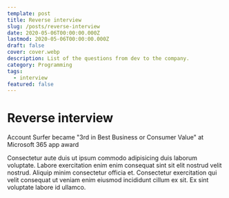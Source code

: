 ```yaml
---
template: post
title: Reverse interview
slug: /posts/reverse-interview
date: 2020-05-06T00:00:00.000Z
lastmod: 2020-05-06T00:00:00.000Z
draft: false
cover: cover.webp
description: List of the questions from dev to the company.
category: Programming
tags: 
  - interview
featured: false
---
```


# Reverse interview

Account Surfer became "3rd in Best Business or Consumer Value" at Microsoft 365 app award

Consectetur aute duis ut ipsum commodo adipisicing duis laborum voluptate. Labore exercitation enim enim consequat sint sit elit nostrud velit nostrud. Aliquip minim consectetur officia et. Consectetur exercitation qui velit consequat ut veniam enim eiusmod incididunt cillum ex sit. Ex sint voluptate labore id ullamco.
